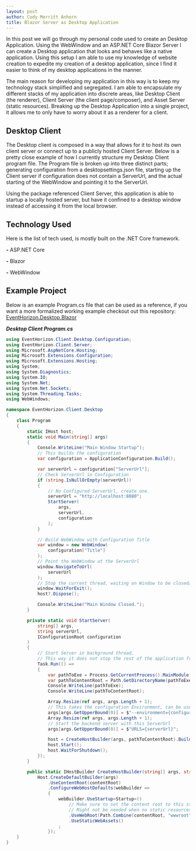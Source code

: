 ```yaml
---
layout: post
author: Cody Merritt Anhorn
title: Blazor Server as Desktop Application
---
```


In this post we will go through my personal code used to create an Desktop Application. Using the WebWindow and an ASP.NET Core Blazor Server I can create a Desktop application that looks and behaves like a native application. Using this setup I am able to use my knowledge of website creation to expedite my creation of a desktop application, since I find it easier to think of my desktop applications in the manner.

The main reason for developing my application in this way is to keep my technology stack simplified and segregated. I am able to encapsulate my different stacks of my application into discrete areas, like Desktop Client (the renderer), Client Server (the client page/composer), and Asset Server (static resources). Breaking up the Desktop Application into a single project, it allows me to only have to worry about it as a renderer for a client. 

## Desktop Client

The Desktop client is composed in a way that allows for it to host its own client server or connect up to a publicly hosted Client Server. Below is a pretty close example of how I currently structure my Desktop Client program file. The Program file is broken up into three distinct parts; generating configuration from a desktopsettings.json file, starting up the Client server if configuration does not contain a ServerUrl, and the actual starting of the WebWindow and pointing it to the ServerUrl.

Using the package referenced Client Server, this application is able to startup a locally hosted server, but have it confined to a desktop window instead of accessing it from the local browser. 

## Technology Used

Here is the list of tech used, is mostly built on the .NET Core framework.

***-*** ASP.NET Core

***-*** Blazor

***-*** WebWindow

## Example Project

Below is an example Program.cs file that can be used as a reference, if you want a more formalized working example checkout out this repository: 
<a href="https://github.com/canhorn/EventHorizon.Desktop.Blazor" target="_blank">EventHorizon.Desktop.Blazor</a>

***Desktop Client Program.cs***
~~~ csharp
using EventHorizon.Client.Desktop.Configuration;
using EventHorizon.Client.Server;
using Microsoft.AspNetCore.Hosting;
using Microsoft.Extensions.Configuration;
using Microsoft.Extensions.Hosting;
using System;
using System.Diagnostics;
using System.IO;
using System.Net;
using System.Net.Sockets;
using System.Threading.Tasks;
using WebWindows;

namespace EventHorizon.Client.Desktop
{
    class Program
    {
        static IHost host;
        static void Main(string[] args)
        {
            Console.WriteLine("Main Window Startup");
            // This builds the configuration 
            var configuration = ApplicationConfiguration.Build();

            var serverUrl = configuration["ServerUrl"];
            // Check ServerUrl in Configuration
            if (string.IsNullOrEmpty(serverUrl))
            {
                // No Configured ServerUrl, create one.
                serverUrl = "http://localhost:8080";
                StartServer(
                    args,
                    serverUrl,
                    configuration
                );
            }

            // Build WebWindow with Configuration Title
            var window = new WebWindow(
                configuration["Title"]
            );
            // Point the WebWindow at the ServerUrl
            window.NavigateToUrl(
                serverUrl
            );
            // Stop the current thread, waiting on Window to be closed/exit.
            window.WaitForExit();
            host?.Dispose();

            Console.WriteLine("Main Window Closed.");
        }

        private static void StartServer(
            string[] args,
            string serverUrl,
            IConfigurationRoot configuration
        )
        {
            // Start Server in background thread.
            // This way it does not stop the rest of the application from starting/showing window.
            Task.Run(() =>
            {
                var pathToExe = Process.GetCurrentProcess().MainModule.FileName;
                var pathToContentRoot = Path.GetDirectoryName(pathToExe);
                Console.WriteLine(pathToExe);
                Console.WriteLine(pathToContentRoot);

                Array.Resize(ref args, args.Length + 1);
                // This takes the configuration Environment, can be used for debugging.
                args[args.GetUpperBound(0)] = $"--environment={configuration["Environment"]}";
                Array.Resize(ref args, args.Length + 1);
                // Start the backend server with this ServerUrl 
                args[args.GetUpperBound(0)] = $"URLS={serverUrl}";

                host = CreateHostBuilder(args, pathToContentRoot).Build();
                host.Start();
                host.WaitForShutdown();
            });
        }

        public static IHostBuilder CreateHostBuilder(string[] args, string contentRoot) =>
            Host.CreateDefaultBuilder(args)
                .UseContentRoot(contentRoot)
                .ConfigureWebHostDefaults(webBuilder =>
                {
                    webBuilder.UseStartup<Startup>()
                        // Make sure to set the content root to this startup location.
                        // Might not be needed when no static resources are provided by the server.
                        .UseWebRoot(Path.Combine(contentRoot, "wwwroot"))
                        .UseStaticWebAssets()
                    ;
                });
    }
}
~~~